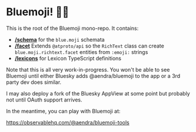 # Bluemoji! 💙🦋

This is the root of the Bluemoji mono-repo. It contains:

- **[/schema](schema/)** for the `blue.moji` schemata
- **[/facet](facet/)** Extends `@atproto/api` so the `RichText` class can create `blue.moji.richtext.facet` entities from `:emoji:` strings
- **[/lexicons](lexicons/)** for Lexicon TypeScript definitions

Note that this is all very work-in-progress. You won't be able to see Bluemoji until
either Bluesky adds @aendra/bluemoji to the app or a 3rd party dev does similar.

I may also deploy a fork of the Bluesky AppView at some point but probably not
until OAuth support arrives.

In the meantime, you can play with Bluemoji at:

https://observablehq.com/@aendra/bluemoji-tools
